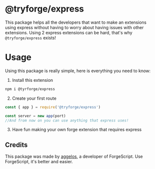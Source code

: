 # @tryforge/express
This package helps all the developers that want to make an extensions using express without having to worry about having issues with other extensions. Using 2 express extensions can be hard, that's why `@tryforge/express` exists!

# Usage
Using this package is really simple, here is everything you need to know:
1. Install this extension
```bash
npm i @tyrforge/express
```
2. Create your first route
```js
const { app } = require('@tryforge/express')

const server = new app(port)
//And from now on you can use anything that express uses!
```
3. Have fun making your own forge extension that requires express

## Credits
This package was made by [aggelos](https://discord.com/users/637648484979441706), a developer of ForgeScript. Use ForgeScript, it's better and easier.